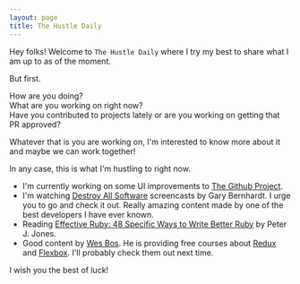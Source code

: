 ```yaml
---
layout: page
title: The Hustle Daily
---
```


Hey folks! Welcome to `The Hustle Daily` where I try my best to share what I am up to as of the
moment.

But first.

How are you doing?  
What are you working on right now?  
Have you contributed to projects lately or are you working on getting that PR approved?  

Whatever that is you are working on, I'm interested to know more about it and maybe we can work
together!

In any case, this is what I'm hustling to right now.

- I'm currently working on some UI improvements to <a href="http://thegithubproject.markjoelchavez.com">The Github Project</a>.
- I'm watching <a href="https://www.destroyallsoftware.com/">Destroy All Software</a> screencasts by Gary Bernhardt. I urge you to go and check it out. Really amazing content made by one of the best developers I have ever known.
- Reading <a href="https://www.amazon.com/Effective-Ruby-Specific-Software-Development/dp/0133846970">Effective Ruby: 48 Specific Ways to Write Better Ruby</a> by Peter J. Jones.
- Good content by <a href="http://wesbos.com/">Wes Bos</a>. He is providing free courses about <a href="https://learnredux.com/">Redux</a> and <a href="https://flexbox.io/">Flexbox</a>. I'll probably check them out next time.

I wish you the best of luck!
